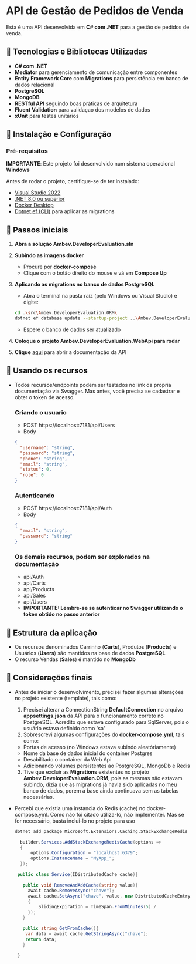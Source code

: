 # API de Gestão de Pedidos de Venda

Esta é uma API desenvolvida em **C# com .NET** para a gestão de pedidos de venda.

## 📌 Tecnologias e Bibliotecas Utilizadas

- **C# com .NET**
- **Mediator** para gerenciamento de comunicação entre componentes
- **Entity Framework Core** com **Migrations** para persistência em banco de dados relacional
- **PostgreSQL**
- **MongoDB**
- **RESTful API** seguindo boas práticas de arquitetura
- **Fluent Validation** para validaçao dos modelos de dados
- **xUnit** para testes unitários

## 📌 Instalação e Configuração

### Pré-requisitos

**IMPORTANTE**: Este projeto foi desenvolvido num sistema operacional **Windows**

Antes de rodar o projeto, certifique-se de ter instalado:

- [Visual Studio 2022](https://visualstudio.microsoft.com/pt-br/vs/community/)
- [.NET 8.0 ou superior](https://dotnet.microsoft.com/download)
- [Docker Desktop](https://www.docker.com/products/docker-desktop/)
- [Dotnet ef (CLI)](https://learn.microsoft.com/en-us/ef/core/cli/dotnet) para aplicar as migrations

## 📌 Passos iniciais

1. **Abra a solução Ambev.DeveloperEvaluation.sln**
2. **Subindo as imagens docker**

   - Procure por **docker-compose**
   - Clique com o botão direito do mouse e vá em **Compose Up**

3. **Aplicando as migrations no banco de dados PostgreSQL**
   - Abra o terminal na pasta raíz (pelo Windows ou Visual Studio) e digite:
   ```bash
   cd .\src\Ambev.DeveloperEvaluation.ORM\
   dotnet ef database update --startup-project ..\Ambev.DeveloperEvaluation.WebApi
   ```
   - Espere o banco de dados ser atualizado
4. **Coloque o projeto Ambev.DeveloperEvaluation.WebApi para rodar**
5. **Clique** [aqui](https://localhost:7181/swagger/index.html) para abrir a documentação da API

## 📌 Usando os recursos

- Todos recursos/endpoints podem ser testados no link da propria documentação via Swagger. Mas antes, você precisa se cadastrar e obter o token de acesso.

  ### Criando o usuario

  - POST https://localhost:7181/api/Users
  - Body

  ```json
  {
    "username": "string",
    "password": "string",
    "phone": "string",
    "email": "string",
    "status": 0,
    "role": 0
  }
  ```

  ### Autenticando

  - POST https://localhost:7181/api/Auth
  - Body

  ```json
  {
    "email": "string",
    "password": "string"
  }
  ```

  ### Os demais recursos, podem ser explorados na documentação

  - api/Auth
  - api/Carts
  - api/Products
  - api/Sales
  - api/Users
  - **IMPORTANTE: Lembre-se se autenticar no Swagger utilizando o token obtido no passo anterior**

## 📌 Estrutura da aplicação

- Os recursos denominados Carrinho (**Carts**), Produtos (**Products**) e Usuários (**Users**) são mantidos na base de dados **PostgreSQL**
- O recurso Vendas (**Sales**) é mantido no **MongoDb**

## 📌 Considerações finais

- Antes de iniciar o desenvolvimento, precisei fazer algumas alterações no projeto existente (template), tais como:

  1. Precisei alterar a ConnectionString **DefaultConnection** no arquivo **appsettings.json** da API para o funcionamento correto no PostgreSQL. Acredito que estava configurado para SqlServer, pois o usuário estava definido como 'sa'
  2. Sobrescrevi algumas configurações do **docker-compose.yml**, tais como:

  - Portas de acesso (no Windows estava subindo aleatóriamente)
  - Nome da base de dados inicial do container Postgres
  - Desabilitado o container da Web Api
  - Adicionando volumes persistentes ao PostgreSQL, MongoDb e Redis

  3. Tive que excluir as **Migrations** existentes no projeto **Ambev.DeveloperEvaluation.ORM**, pois as mesmas não estavam subindo, dizia que as migrations já havia sido aplicadas no meu banco de dados, porem a base ainda continuava sem as tabelas necessárias.

- Percebi que existia uma instancia do Redis (cache) no docker-compose.yml. Como não foi citado utiliza-lo, não implementei. Mas se for necessário, basta inclui-lo no projeto para uso

  ```bash
  dotnet add package Microsoft.Extensions.Caching.StackExchangeRedis
  ```

  ```csharp
    builder.Services.AddStackExchangeRedisCache(options =>
    {
        options.Configuration = "localhost:6379";
        options.InstanceName = "MyApp_";
    });
  ```

  ```csharp
   public class Service(IDistributedCache cache){

     public void RemoveAndAddCache(string value){
       await cache.RemoveAsync("chave");
       await cache.SetAsync("chave", value, new DistributedCacheEntryOptions
       {
           SlidingExpiration = TimeSpan.FromMinutes(5) /
       });
     }

     public string GetFromCache(){
      var data = await cache.GetStringAsync("chave");
      return data;
     }

   }
  ```

